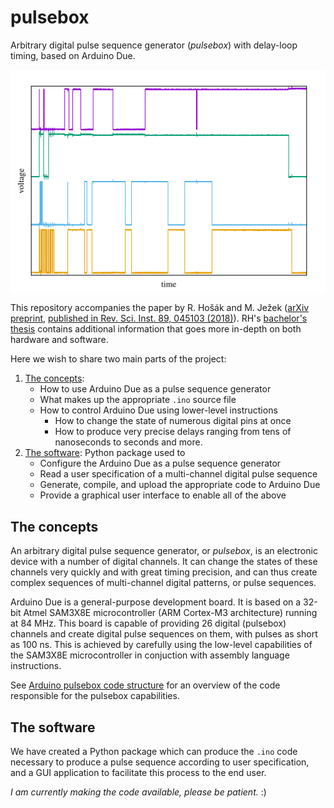 # pulsebox
Arbitrary digital pulse sequence generator (_pulsebox_) with delay-loop timing, based on Arduino Due.

![Example of a four-channel digital pulse sequence](docs/images/example_sequence.png)

This repository accompanies the paper by R. Hošák and M. Ježek ([arXiv preprint](https://arxiv.org/abs/1801.02433), [published in Rev. Sci. Inst. 89, 045103 (2018)](https://doi.org/10.1063/1.5019685)). RH's [bachelor's thesis](docs/BachelorsThesisRH.pdf) contains additional information that goes more in-depth on both hardware and software.

Here we wish to share two main parts of the project:
1. [The concepts](#the-concepts):
   - How to use Arduino Due as a pulse sequence generator
   - What makes up the appropriate `.ino` source file
   - How to control Arduino Due using lower-level instructions
      + How to change the state of numerous digital pins at once
      + How to produce very precise delays ranging from tens of nanoseconds to seconds and more.
2. [The software](#the-software): Python package used to
   - Configure the Arduino Due as a pulse sequence generator
   - Read a user specification of a multi-channel digital pulse sequence
   - Generate, compile, and upload the appropriate code to Arduino Due
   - Provide a graphical user interface to enable all of the above

## The concepts
An arbitrary digital pulse sequence generator, or _pulsebox_, is an electronic device with a number of digital channels. It can change the states of these channels very quickly and with great timing precision, and can thus create complex sequences of multi-channel digital patterns, or pulse sequences.

Arduino Due is a general-purpose development board. It is based on a 32-bit Atmel SAM3X8E microcontroller (ARM Cortex-M3 architecture) running at 84 MHz.
This board is capable of providing 26 digital (pulsebox) channels and create digital pulse sequences on them, with pulses as short as 100 ns. This is achieved by carefully using the low-level capabilities of the SAM3X8E microcontroller in conjuction with assembly language instructions.

See [Arduino pulsebox code structure](https://github.com/rhosak/pulsebox/wiki/Arduino-pulsebox-code-structure) for an overview of the code responsible for the pulsebox capabilities.

## The software
We have created a Python package which can produce the `.ino` code necessary to produce a pulse sequence according to user specification, and a GUI application to facilitate this process to the end user.

_I am currently making the code available, please be patient._ :)
